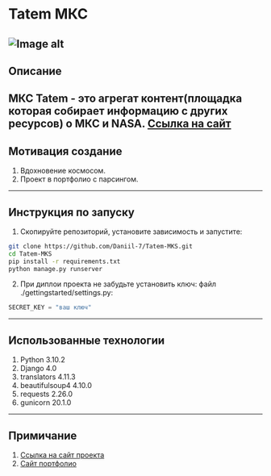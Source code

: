 # Tatem МКС
![Image alt](https://res.cloudinary.com/tatemmedia/image/upload/v1641548220/log1.jpg.jpg)
---
## Описание 
МКС Tatem - это агрегат контент(площадка которая собирает информацию с других ресурсов) о МКС и NASA. [Ссылка на сайт](https://tatemmks.herokuapp.com)
---
## Мотивация создание 
1. Вдохновение космосом.
2. Проект в портфолио с парсингом.
---
## Инструкция по запуску
1. Скопируйте репозиторий, установите зависимость и запустите:
```bash
git clone https://github.com/Daniil-7/Tatem-MKS.git
cd Tatem-MKS
pip install -r requirements.txt
python manage.py runserver
```
2. При диплои проекта не забудьте установить ключ:
файл ./gettingstarted/settings.py:
```python
SECRET_KEY = "ваш ключ"
```
---
## Использованные технологии
1. Python 3.10.2
2. Django 4.0
3. translators 4.11.3
4. beautifulsoup4 4.10.0
5. requests 2.26.0
6. gunicorn 20.1.0
---
## Примичание 
1. [Ссылка на сайт проекта](https://tatemmks.herokuapp.com)
2. [Сайт портфолио](https://tatem.pythonanywhere.com)
